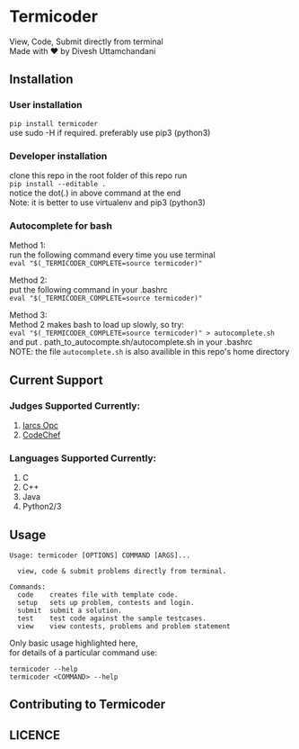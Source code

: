 # Termicoder  
View, Code, Submit directly from terminal  
Made with :heart: by Divesh Uttamchandani

## Installation

### User installation
`pip install termicoder`  
use sudo -H if required. preferably use pip3 (python3)

### Developer installation  
clone this repo
in the root folder of this repo run  
`pip install --editable . `  
notice the dot(.) in above command at the end  
Note: it is better to use virtualenv and pip3 (python3)

### Autocomplete for bash  
Method 1:  
run the following command every time you use terminal  
`eval "$(_TERMICODER_COMPLETE=source termicoder)"`  

Method 2:  
put the following command in your .bashrc  
`eval "$(_TERMICODER_COMPLETE=source termicoder)"`  

Method 3:  
Method 2 makes bash to load up slowly, so try:  
`eval "$(_TERMICODER_COMPLETE=source termicoder)" > autocomplete.sh`  
and put . path_to_autocompte.sh/autocomplete.sh in your .bashrc  
NOTE: the file `autocomplete.sh` is also availible in this repo's home directory

## Current Support

### Judges Supported Currently:
1. [Iarcs Opc](http://opc.iarcs.org.in/index.php/)  
2. [CodeChef](http://www.codechef.com)

### Languages Supported Currently:
1. C  
2. C++  
3. Java  
4. Python2/3

## Usage
```
Usage: termicoder [OPTIONS] COMMAND [ARGS]...

  view, code & submit problems directly from terminal.

Commands:
  code    creates file with template code.  
  setup   sets up problem, contests and login.  
  submit  submit a solution.  
  test    test code against the sample testcases.  
  view    view contests, problems and problem statement
```
Only basic usage highlighted here,  
for details of a particular command use:  
```
termicoder --help  
termicoder <COMMAND> --help  
```

## Contributing to Termicoder

## LICENCE
